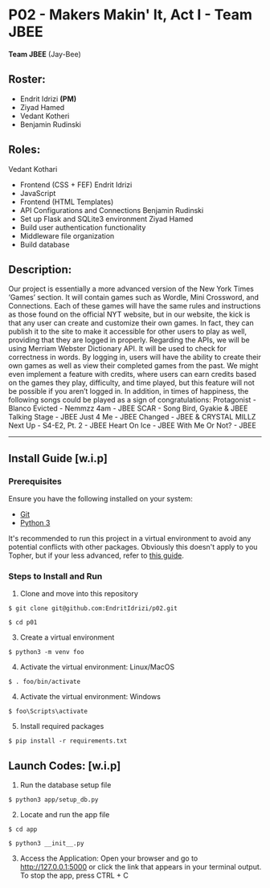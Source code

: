 # P02 - Makers Makin' It, Act I - Team JBEE

**Team JBEE** (Jay-Bee)

## Roster:
- Endrit Idrizi **(PM)**
- Ziyad Hamed
- Vedant Kotheri
- Benjamin Rudinski

## Roles: 
Vedant Kothari
- Frontend (CSS + FEF)
Endrit Idrizi
- JavaScript
- Frontend (HTML Templates)
- API Configurations and Connections
Benjamin Rudinski
- Set up Flask and SQLite3 environment
Ziyad Hamed
- Build user authentication functionality
- Middleware file organization
- Build database

## Description:
Our project is essentially a more advanced version of the New York Times ‘Games’ section. It will contain games such as Wordle, Mini Crossword, and Connections. Each of these games will have the same rules and instructions as those found on the official NYT website, but in our website, the kick is that any user can create and customize their own games. In fact, they can publish it to the site to make it accessible for other users to play as well, providing that they are logged in properly. Regarding the APIs, we will be using Merriam Webster Dictionary API. It will be used to check for correctness in words. By logging in, users will have the ability to create their own games as well as view their completed games from the past. We might even implement a feature with credits, where users can earn credits based on the games they play, difficulty, and time played, but this feature will not be possible if you aren’t logged in. In addition, in times of happiness, the following songs could be played as a sign of congratulations: 
Protagonist - Blanco
Evicted - Nemmzz
4am - JBEE
SCAR - Song Bird, Gyakie & JBEE
Talking Stage - JBEE
Just 4 Me - JBEE
Changed - JBEE & CRYSTAL MILLZ
Next Up - S4-E2, Pt. 2 - JBEE
Heart On Ice - JBEE
With Me Or Not? - JBEE

  
---  

## Install Guide [w.i.p]

### Prerequisites
Ensure you have the following installed on your system:
- [Git](https://git-scm.com/book/en/v2/Getting-Started-Installing-Git)
- [Python 3](https://www.python.org/downloads/)

It's recommended to run this project in a virtual environment to avoid any potential conflicts with other packages. Obviously this doesn't apply to you Topher, but if your less advanced, refer to [this guide](https://novillo-cs.github.io/apcsa/tools/).

### Steps to Install and Run
1. Clone and move into this repository
```
$ git clone git@github.com:EndritIdrizi/p02.git
```
```
$ cd p01
```
3. Create a virtual environment
```
$ python3 -m venv foo
```

4. Activate the virtual environment: Linux/MacOS
```
$ . foo/bin/activate
```
4. Activate the virtual environment: Windows
```
$ foo\Scripts\activate
```
5. Install required packages
```
$ pip install -r requirements.txt
```
## Launch Codes: [w.i.p]
1. Run the database setup file
``` 
$ python3 app/setup_db.py
```
2. Locate and run the app file
``` 
$ cd app
```
``` 
$ python3 __init__.py
```
3. Access the Application: Open your browser and go to http://127.0.0.1:5000 or click the link that appears in your terminal output.
To stop the app, press CTRL + C
